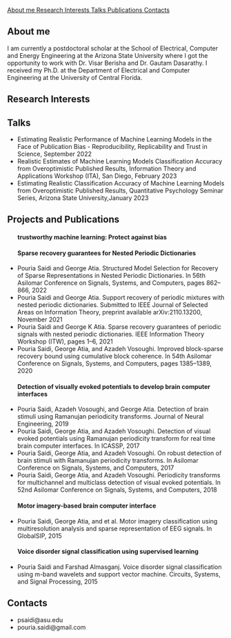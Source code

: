 <a href="#section1">About me </a>
<a href="#section2">Research Interests </a>
<a href="#section3">Talks </a>
<a href="#section4">Publications </a>
<a href="#section5">Contacts </a>



<h2 id="section1"> About me</h2>
<p>
I am currently a postdoctoral scholar at the School of Electrical, Computer and Energy Engineering at the Arizona State University where I got the opportunity to work with Dr. Visar Berisha and Dr. Gautam Dasarathy. I received my Ph.D. at the Department of Electrical and Computer Engineering at the University of Central Florida.
</p>

 
<h2 id="section2">Research Interests</h2>
<p>
</p>


<h2 id="section3">Talks</h2>
<p>
 <ul>
  <li>Estimating Realistic Performance of Machine Learning Models in the Face of Publication Bias - Reproducibility, Replicability and Trust in Science, September 2022</li>
  <li> Realistic Estimates of Machine Learning Models Classification Accuracy from Overoptimistic Published Results, Information Theory and Applications Workshop (ITA), San Diego, February 2023</li>
  <li>Estimating Realistic Classification Accuracy of Machine Learning Models from Overoptimistic
Published Results, Quantitative Psychology Seminar Series, Arizona State University,January 2023 </li>
</ul>
 </p>
 
  
<h2 id="section4">Projects and Publications</h2>
<p>
<ul>
 
<h4 id="trust">trustworthy machine learning: Protect against bias</h2>

 
#### Sparse recovery guarantees for Nested Periodic Dictionaries
<li> Pouria Saidi and George Atia. Structured Model Selection for Recovery of Sparse Representations in Nested Periodic Dictionaries.  In 56th Asilomar Conference on Signals, Systems, and Computers, pages 862–866, 2022 </li>
 <li> Pouria Saidi and George Atia. Support recovery of periodic mixtures with nested periodic dictionaries. Submitted to
IEEE Journal of Selected Areas on Information Theory, preprint available arXiv:2110.13200, November 2021 </li>
<li>Pouria Saidi and George K Atia. Sparse recovery guarantees of periodic signals with nested periodic dictionaries.
IEEE Information Theory Workshop (ITW), pages 1–6, 2021 </li>
<li>Pouria Saidi, George Atia, and Azadeh Vosoughi. Improved block-sparse recovery bound using cumulative block
coherence. In 54th Asilomar Conference on Signals, Systems, and Computers, pages 1385–1389, 2020 </li>
</li>

<h4 id="rptdet">Detection of visually evoked potentials to develop brain computer interfaces</h4>

<li> Pouria Saidi, Azadeh Vosoughi, and George Atia. Detection of brain stimuli using Ramanujan periodicity transforms.
Journal of Neural Engineering, 2019 </li>
<li> Pouria Saidi, George Atia, and Azadeh Vosoughi. Detection of visual evoked potentials using Ramanujan periodicity
transform for real time brain computer interfaces. In ICASSP, 2017 </li>
<li> Pouria Saidi, George Atia, and Azadeh Vosoughi. On robust detection of brain stimuli with Ramanujan periodicity
transforms. In Asilomar Conference on Signals, Systems, and Computers, 2017 </li>
<li> Pouria Saidi, George Atia, and Azadeh Vosoughi. Periodicity transforms for multichannel and multiclass detection of
visual evoked potentials. In 52nd Asilomar Conference on Signals, Systems, and Computers, 2018 </li>


#### Motor imagery-based brain computer interface
<li> Pouria Saidi, George Atia, and et al. Motor imagery classification using multiresolution analysis and sparse
representation of EEG signals. In GlobalSIP, 2015 </li>

#### Voice disorder signal classification using supervised learning
<li> Pouria Saidi and Farshad Almasganj. Voice disorder signal classification using m-band wavelets and support vector
machine. Circuits, Systems, and Signal Processing, 2015 </li>

</ul>
</p>

<h2 id="section5">Contacts</h2>
<p> 
  <ul>
 <li>psaidi@asu.edu</li>
 <li> pouria.saidi@gmail.com</li>
 </ul>
</p>

 


